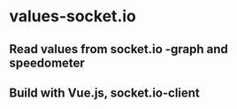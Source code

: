 # values-socket.io
## Read values from socket.io -graph and speedometer
## Build with Vue.js, socket.io-client
